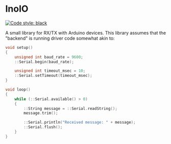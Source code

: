 # InoIO
[![Code style: black](https://img.shields.io/badge/code%20style-black-000000.svg)](https://github.com/psf/black)

A small library for RX/TX with Arduino devices. This library assumes that the "backend" is running driver code somewhat akin to:
```c++
void setup()
{
    unsigned int baud_rate = 9600;
    ::Serial.begin(baud_rate);

    unsigned int timeout_msec = 10;
    ::Serial.setTimeout(timeout_msec);
}

void loop()
{
    while (::Serial.available() > 0)
    {
        ::String message = ::Serial.readString();
        message.trim();

        ::Serial.println("Received message: " + message);
        ::Serial.flush();
    }
}
```
